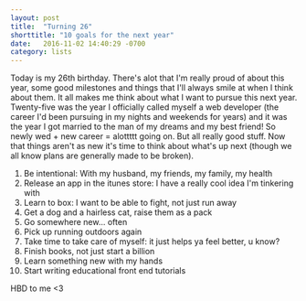 ```yaml
---
layout: post
title:  "Turning 26"
shorttitle: "10 goals for the next year"
date:   2016-11-02 14:40:29 -0700
category: lists
---
```


Today is my 26th birthday. There's alot that I'm really proud of about this year, some good milestones and things that I'll always smile at when I think about them. It all makes me think about what I want to pursue this next year. Twenty-five was the year I officially called myself a web developer (the career I'd been pursuing in my nights and weekends for years) and it was the year I got married to the man of my dreams and my best friend! So newly wed + new career = alottttt going on. But all really good stuff. Now that things aren't as new it's time to think about what's up next (though we all know plans are generally made to be broken).

1. Be intentional: With my husband, my friends, my family, my health
2. Release an app in the itunes store: I have a really cool idea I'm tinkering with
3. Learn to box: I want to be able to fight, not just run away
4. Get a dog and a hairless cat, raise them as a pack
5. Go somewhere new... often
6. Pick up running outdoors again 
7. Take time to take care of myself: it just helps ya feel better, u know?
8. Finish books, not just start a billion 
9. Learn something new with my hands 
10. Start writing educational front end tutorials

HBD to me <3 